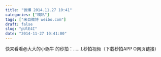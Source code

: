 ```yaml
---
title: "微博 2014.11.27 10:41"
categories: ["嘀咕"]
tags: ["来自微博 weibo.com"]
draft: false
slug: "pUlE4I"
date: "2014-11-27 10:41:00"
---
```


<p>快来看看@大大的小蜗牛 的秒拍：……L秒拍视频（下载秒拍APP O网页链接） ​​​​</p>
